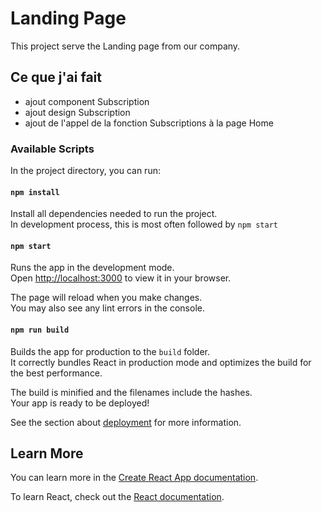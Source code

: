 # Landing Page

This project serve the Landing page from our company.

## Ce que j'ai fait

- ajout component Subscription
- ajout design Subscription
- ajout de l'appel de la fonction Subscriptions à la page Home

### Available Scripts

In the project directory, you can run:

#### `npm install`

Install all dependencies needed to run the project.\
In development process, this is most often followed by `npm start`

#### `npm start`

Runs the app in the development mode.\
Open [http://localhost:3000](http://localhost:3000) to view it in your browser.

The page will reload when you make changes.\
You may also see any lint errors in the console.

#### `npm run build`

Builds the app for production to the `build` folder.\
It correctly bundles React in production mode and optimizes the build for the best performance.

The build is minified and the filenames include the hashes.\
Your app is ready to be deployed!

See the section about [deployment](https://facebook.github.io/create-react-app/docs/deployment) for more information.


## Learn More

You can learn more in the [Create React App documentation](https://facebook.github.io/create-react-app/docs/getting-started).

To learn React, check out the [React documentation](https://reactjs.org/).
